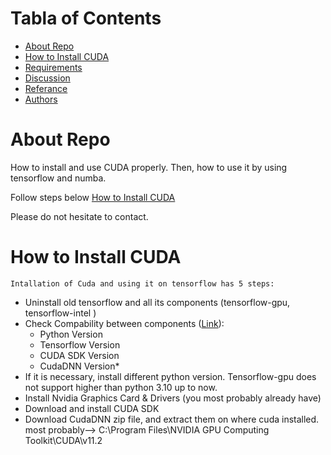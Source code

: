 # Tabla of Contents

   * [About Repo](#about-repo)
   * [How to Install CUDA](#how-to-install-cuda)
   * [Requirements](#requirements)
   * [Discussion](#discussion)
   * [Referance](#referance)
   * [Authors](#authors)

# About Repo
How to install and use CUDA properly. Then, how to use it by using tensorflow and numba.

Follow steps below [How to Install CUDA](#how-to-install-cuda)

Please do not hesitate to contact.

# How to Install CUDA
    Intallation of Cuda and using it on tensorflow has 5 steps: 
   * Uninstall old tensorflow and all its components (tensorflow-gpu, tensorflow-intel )
   * Check Compability between components ([Link](https://www.tensorflow.org/install/source_windows)):
        * Python Version
        * Tensorflow Version
        * CUDA SDK Version
        * CudaDNN Version*
   * If it is necessary, install different python version. Tensorflow-gpu does not support higher than python 3.10 up to now.
   * Install Nvidia Graphics Card & Drivers (you most probably already have)
   * Download and install CUDA SDK
   * Download CudaDNN zip file, and extract them on where cuda installed. most probably--> C:\Program Files\NVIDIA GPU Computing Toolkit\CUDA\v11.2

